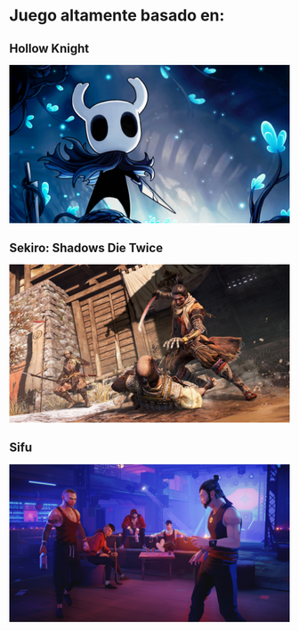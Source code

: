 # Juego altamente basado en:
## Hollow Knight
![](docs/hollowknight.jpg)
## Sekiro: Shadows Die Twice
![](docs/sekiro.jpg)
## Sifu
![](docs/sifu.png)
